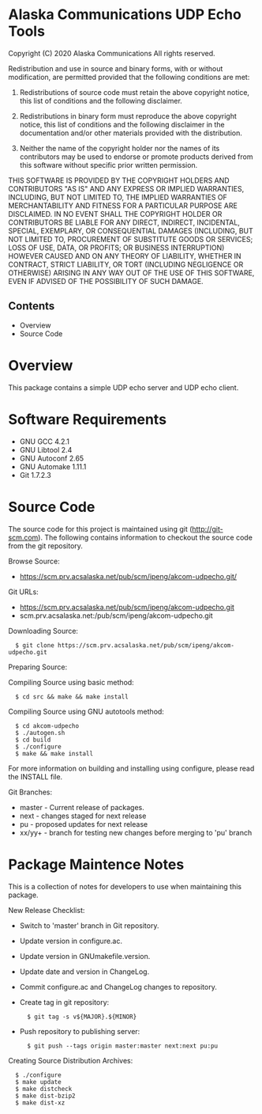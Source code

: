 
Alaska Communications UDP Echo Tools
====================================

Copyright (C) 2020 Alaska Communications
All rights reserved.

Redistribution and use in source and binary forms, with or without
modification, are permitted provided that the following conditions are
met:

   1. Redistributions of source code must retain the above copyright
      notice, this list of conditions and the following disclaimer.

   2. Redistributions in binary form must reproduce the above copyright
      notice, this list of conditions and the following disclaimer in the
      documentation and/or other materials provided with the distribution.

   3. Neither the name of the copyright holder nor the names of its
      contributors may be used to endorse or promote products derived from
      this software without specific prior written permission.

THIS SOFTWARE IS PROVIDED BY THE COPYRIGHT HOLDERS AND CONTRIBUTORS "AS
IS" AND ANY EXPRESS OR IMPLIED WARRANTIES, INCLUDING, BUT NOT LIMITED TO,
THE IMPLIED WARRANTIES OF MERCHANTABILITY AND FITNESS FOR A PARTICULAR
PURPOSE ARE DISCLAIMED. IN NO EVENT SHALL THE COPYRIGHT HOLDER OR
CONTRIBUTORS BE LIABLE FOR ANY DIRECT, INDIRECT, INCIDENTAL, SPECIAL,
EXEMPLARY, OR CONSEQUENTIAL DAMAGES (INCLUDING, BUT NOT LIMITED TO,
PROCUREMENT OF SUBSTITUTE GOODS OR SERVICES; LOSS OF USE, DATA, OR
PROFITS; OR BUSINESS INTERRUPTION) HOWEVER CAUSED AND ON ANY THEORY OF
LIABILITY, WHETHER IN CONTRACT, STRICT LIABILITY, OR TORT (INCLUDING
NEGLIGENCE OR OTHERWISE) ARISING IN ANY WAY OUT OF THE USE OF THIS
SOFTWARE, EVEN IF ADVISED OF THE POSSIBILITY OF SUCH DAMAGE.


Contents
--------

   * Overview
   * Source Code


Overview
==========

This package contains a simple UDP echo server and UDP echo client.


Software Requirements
=====================

   * GNU GCC 4.2.1
   * GNU Libtool 2.4
   * GNU Autoconf 2.65
   * GNU Automake 1.11.1
   * Git 1.7.2.3


Source Code
===========

The source code for this project is maintained using git
(http://git-scm.com).  The following contains information to checkout the
source code from the git repository.

Browse Source:

   * https://scm.prv.acsalaska.net/pub/scm/ipeng/akcom-udpecho.git/

Git URLs:

   * https://scm.prv.acsalaska.net/pub/scm/ipeng/akcom-udpecho.git
   * scm.prv.acsalaska.net:/pub/scm/ipeng/akcom-udpecho.git

Downloading Source:

      $ git clone https://scm.prv.acsalaska.net/pub/scm/ipeng/akcom-udpecho.git

Preparing Source:


Compiling Source using basic method:

      $ cd src && make && make install

Compiling Source using GNU autotools method:

      $ cd akcom-udpecho
      $ ./autogen.sh
      $ cd build
      $ ./configure
      $ make && make install

For more information on building and installing using configure, please
read the INSTALL file.

Git Branches:

   * master - Current release of packages.
   * next   - changes staged for next release
   * pu     - proposed updates for next release
   * xx/yy+ - branch for testing new changes before merging to 'pu' branch


Package Maintence Notes
=======================

This is a collection of notes for developers to use when maintaining this
package.

New Release Checklist:

   - Switch to 'master' branch in Git repository.
   - Update version in configure.ac.
   - Update version in GNUmakefile.version.
   - Update date and version in ChangeLog.
   - Commit configure.ac and ChangeLog changes to repository.
   - Create tag in git repository:

           $ git tag -s v${MAJOR}.${MINOR}

   - Push repository to publishing server:

           $ git push --tags origin master:master next:next pu:pu

Creating Source Distribution Archives:

      $ ./configure
      $ make update
      $ make distcheck
      $ make dist-bzip2
      $ make dist-xz

